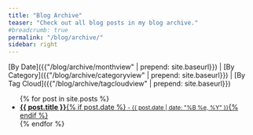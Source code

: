```yaml
---
title: "Blog Archive"
teaser: "Check out all blog posts in my blog archive."
#breadcrumb: true
permalink: "/blog/archive/"
sidebar: right
---
```

[By Date]({{"/blog/archive/monthview" | prepend: site.baseurl}}) | [By Category]({{"/blog/archive/categoryview" | prepend: site.baseurl}}) | [By Tag Cloud]({{"/blog/archive/tagcloudview" | prepend: site.baseurl}})


<ul class="side-nav">
	{% for post in site.posts %}
	<li>
	<a title="Read {{ post.title | escape_once }}"  href="{{ site.baseurl }}{{ post.url }}"><strong>{{ post.title }}</strong>{% if post.date %}<small> - {{ post.date | date: "%B %e, %Y" }}</small>{% endif %}</a>
	</li>
	{% endfor %}
</ul>
